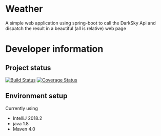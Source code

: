 # Weather
A simple web application using spring-boot to call the DarkSky Api and dispatch the result in a beautiful (all is relative) web page 

# Developer information
## Project status
[![Build Status](https://travis-ci.org/ErwanLT/Weather.svg?branch=master)](https://travis-ci.org/ErwanLT/Weather)
[![Coverage Status](https://coveralls.io/repos/github/ErwanLT/Weather/badge.svg?branch=master)](https://coveralls.io/github/ErwanLT/Weather?branch=master)

## Environment setup
Currently using
- IntelliJ 2018.2
- java 1.8
- Maven 4.0